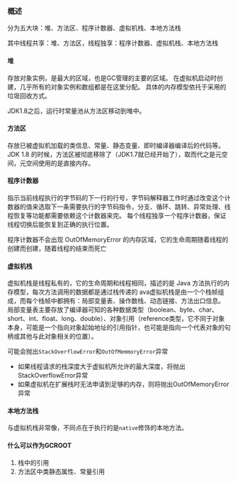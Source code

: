 ### 概述
分为五大块：堆、方法区、程序计数器、虚拟机栈、本地方法栈

其中线程共享：堆、方法区，线程独享：程序计数器、虚拟机栈、本地方法栈
#### 堆
存放对象实例，是最大的区域，也是GC管理的主要的区域。
在虚拟机启动时创建，几乎所有的对象实例和数组都是在这里分配。
具体的内存模型依托于采用的垃圾回收方式。

JDK1.8之后，运行时常量池从方法区移动到堆中。

#### 方法区
存放已被虚拟机加载的类信息、常量、静态变量、即时编译器编译后的代码等。
JDK 1.8 的时候，方法区被彻底移除了（JDK1.7就已经开始了），取而代之是元空间，元空间使用的是直接内存。

#### 程序计数器
指示当前线程执行的字节码的下一行的行号，字节码解释器工作时通过改变这个计数器的值来选取下一条需要执行的字节码指令，分支、循环、跳转、异常处理、线程恢复等功能都需要依赖这个计数器来完。
每个线程独享一个程序计数器，保证线程切换后能恢复到正确的执行位置。

程序计数器不会出现 OutOfMemoryError 的内存区域，它的生命周期随着线程的创建而创建，随着线程的结束而死亡

#### 虚拟机栈
虚拟机栈是线程私有的，它的生命周期和线程相同，描述的是 Java 方法执行的内存模型，每次方法调用的数据都是通过栈传递的
ava虚拟机栈是由一个个栈帧组成，而每个栈帧中都拥有：局部变量表、操作数栈、动态链接、方法出口信息。
局部变量表主要存放了编译器可知的各种数据类型（boolean、byte、char、short、int、float、long、double）、对象引用（reference类型，它不同于对象本身，可能是一个指向对象起始地址的引用指针，也可能是指向一个代表对象的句柄或其他与此对象相关的位置）。

可能会抛出`StackOverflowError`和`OutOfMemmoryError`异常
- 如果线程请求的栈深度大于虚拟机所允许的最大深度，将抛出StackOverflowError异常
- 如果虚拟机在扩展栈时无法申请到足够的内存，则将抛出OutOfMemoryError异常

#### 本地方法栈
与虚拟机栈非常像，不同点在于执行的是`native`修饰的本地方法。

#### 什么可以作为GCROOT
1. 栈中的引用
2. 方法区中类静态属性、常量引用